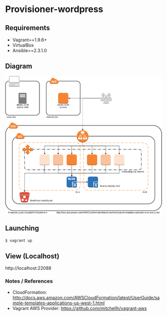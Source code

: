 # Provisioner-wordpress

## Requirements

  * Vagrant==1.9.6+
  * VirtualBox
  * Ansible==2.3.1.0

## Diagram

![Infrastructure](diagrams/infrastructure.png)

## Launching

```bash
$ vagrant up
```

## View (Localhost)

http://localhost:22088

### Notes / References

  * CloudFormation: http://docs.aws.amazon.com/AWSCloudFormation/latest/UserGuide/sample-templates-applications-us-west-1.html
  * Vagrant AWS Provider: https://github.com/mitchellh/vagrant-aws

